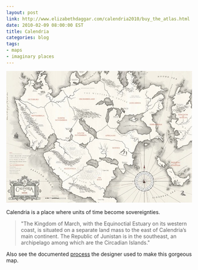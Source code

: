 ```yaml
---
layout: post
link: http://www.elizabethdaggar.com/calendria2010/buy_the_atlas.html
date: 2010-02-09 08:00:00 EST
title: Calendria
categories: blog
tags:
- maps
- imaginary places
---
```


<img src="/images/post-images/calendria-thumb.jpg" alt="Calendria" />

Calendria is a place where units of time become sovereignties.

>"The Kingdom of March, with the Equinoctial Estuary on its western coast, is situated on a separate land mass to the east of Calendria’s main continent.  The Republic of Junistan is in the southeast, an archipelago among which are the Circadian Islands."

Also see the documented [process](http://www.elizabethdaggar.com/calendria2010/the_process.html) the designer used to make this gorgeous map.